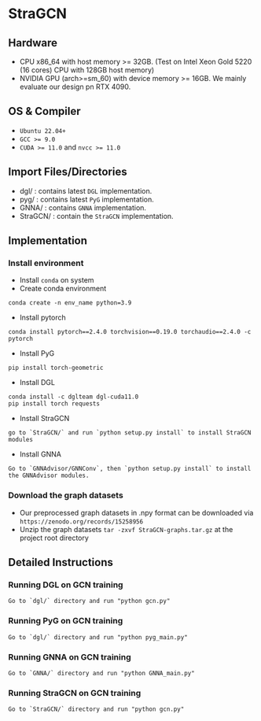 # StraGCN

## Hardware
* CPU x86_64 with host memory >= 32GB. (Test on Intel Xeon Gold 5220 (16 cores) CPU with 128GB host memory)
* NVIDIA GPU (arch>=sm_60) with device memory >= 16GB. We mainly evaluate our design pn RTX 4090.
## OS & Compiler
* `Ubuntu 22.04+`
* `GCC >= 9.0`
* `CUDA >= 11.0` and `nvcc >= 11.0`
## Import Files/Directories
* dgl/ : contains latest `DGL` implementation.
* pyg/ : contains latest `PyG` implementation.
* GNNA/ : contains `GNNA` implementation.
* StraGCN/ : contain the `StraGCN` implementation.
## Implementation
### Install environment
* Install `conda` on system
* Create conda environment
```
conda create -n env_name python=3.9
```
* Install pytorch
```
conda install pytorch==2.4.0 torchvision==0.19.0 torchaudio==2.4.0 -c pytorch
```
* Install PyG
```
pip install torch-geometric
```
* Install DGL
```
conda install -c dglteam dgl-cuda11.0
pip install torch requests
```
* Install StraGCN
```
go to `StraGCN/` and run `python setup.py install` to install StraGCN modules
```
* Install GNNA
```
Go to `GNNAdvisor/GNNConv`, then `python setup.py install` to install the GNNAdvisor modules.
```
### Download the graph datasets
* Our preprocessed graph datasets in .npy format can be downloaded via `https://zenodo.org/records/15258956`
* Unzip the graph datasets `tar -zxvf StraGCN-graphs.tar.gz` at the project root directory

## Detailed Instructions
### Running DGL on GCN training
```
Go to `dgl/` directory and run "python gcn.py"
```
### Running PyG on GCN training
```
Go to `dgl/` directory and run "python pyg_main.py"
```
### Running GNNA on GCN training
```
Go to `GNNA/` directory and run "python GNNA_main.py"
```
### Running StraGCN on GCN training
```
Go to `StraGCN/` directory and run "python gcn.py"
```
